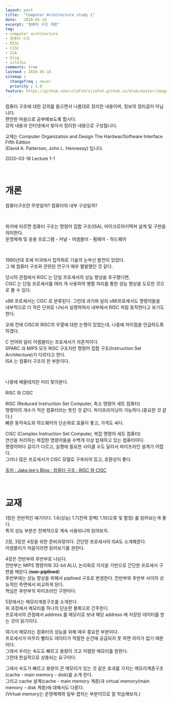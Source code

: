 ```yaml
---
layout: post
title:  "Computer Architecture study 1"
date:   2020-05-16
excerpt: "컴퓨터 구조 개론"
tag:
- computer architecture
- 컴퓨터 구조
- RISC
- CISC
- ISA
- blog
- silofox
comments: true
lastmod : 2020-05-16
sitemap : 
  changefreq : never
  priority : 1.0
feature: https://github.com/siloFoX/siloFoX.github.io/blob/master/images/computer-architecture/computer-architecture-feature.jpg?raw=true
---
```


컴퓨터 구조에 대한 강의를 들으면서 나름대로 정리한 내용이며, 정보의 정리글이 아닙니다.<br>
편안한 마음으로 공부해보도록 합시다.<br>
강의 내용과 인터넷에서 찾아서 정리한 내용으로 구성됩니다.<br>

교재는 Computer Organization and Design The Hardwar/Software Interface Fifth Edition<br>
(David A. Patterson, John L. Hennessy) 입니다.

2020-03-18 Lecture 1-1

<br>

# 개론

컴퓨터구조란 무엇일까?
컴퓨터의 내부 구성일까?

<br>

>
위키에 따르면 컴퓨터 구조는 명령어 집합 구조(ISA), 마이크로아키텍쳐 설계 및 구현을 의미한다.<br>
운영체제 및 응용 프로그램 - 커널 - 어셈블러 - 펌웨어 - 하드웨어 
>

<br>

1980년대 초에 미국에서 집적회로 기술의 눈부신 발전이 있었다.<br>
그 때 컴퓨터 구조와 관련된 연구가 매우 활발했던 것 같다.

당시의 관점에서 RISC 는 단일 프로세서의 성능 향상을 추구했다면,<br>
CISC 는 단일 프로세서를 여러 개 사용하여 병렬 처리를 통한 성능 향상을 도모한 것으로 볼 수 있다.

x86 프로세서는 CISC 로 분류된다. 그런데 과거와 달리 x86프로세서도 명령어들을 <br>
내부적으로 더 작은 단위로 나눠서 실행하여서 내부에서 RISC 처럼 동작한다고 보기도 한다.<br>

오래 전에 CISC와 RISC의 우열에 대한 논쟁이 있었는데, 나중에 차이점을 언급하도록 하겠다.

C 언어와 달리 어셈블리는 프로세서가 의존적이다.<br>
SPARC 과 MIPS 모두 RISC 구조지만 명령어 집합 구조(Instruction Set Architecture)가 다르다고 한다.<br>
ISA 는 컴퓨터 구조의 한 부분이다.

<br>

>
나중에 배울테지만 미리 찾아본다.
>
RISC 와 CISC
>
RISC (Reduced Instruction Set Computer, 축소 명령어 세트 컴퓨터)<br>
명령어의 개수가 적은 컴퓨터라는 뜻인 것 같다. 파이프라이닝이 가능하다.(중요한 것 같다.)<br>
빠른 동작속도와 하드웨어의 단순화로 효율이 좋고, 가격도 싸다.
>
CISC (Complex Instruction Set Computer, 복잡 명령어 세트 컴퓨터)<br>
연산을 처리하는 복잡한 명령어들을 수백개 이상 탑재하고 있는 컴퓨터이다.<br>
명령어마다 길이가 다르고, 실행에 필요한 사이클 수도 달라서 파이프라인 설계가 어렵다.<br>
그러나 많은 프로세서가 CISC 모델로 구축되어 있고, 호환성이 좋다.
>
[출처 : Jake.lee's Blog : 컴퓨터 구조 : RISC 와 CISC](https://frontalnh.github.io/2018/04/17/%EC%BB%B4%ED%93%A8%ED%84%B0-%EA%B5%AC%EC%A1%B0-risc-%EC%99%80-cisc-%EA%B5%AC%EC%A1%B0/)
>

<br>

# 교재

1장은 전반적인 얘기이다. 1.6(성능) 1.7(전력 장벽) 1.10(오류 및 함정) 를 읽어보는게 좋다.<br>
특히 성능 부분은 전체적으로 계속 사용되니까 읽어보자.

2장, 3장은 4장을 위한 준비과정이다. 간단한 프로세서의 ISA도 소개해준다.<br>
어셈블리가 처음이라면 읽어보기를 권한다. 

4장은 전반부와 후반부로 나뉜다.<br>
전반부는 MIPS 명령어와 32-bit ALU, 논리회로 지식을 기반으로 간단한 프로세서 구현을 배운다.(<b>non-piplined</b>)<br>
후반부에는 성능 향상을 위해서 piplined 구조로 변경한다. 전반부와 후반부 사이의 성능적인 측면에서 비교하게 된다. <br>
핵심은 후반부의 파이프라인 구현이다.

5장에서는 메모리계층구조를 소개한다.<br>
위 과정에서 메모리를 하나의 단순한 블록으로 간주한다.<br>
프로세서의 관점에서 address 를 메모리로 보내 해당 address 에 저장된 데이터를 받는 것이 읽기이다.<br>

여기서 메모리는 컴퓨터의 성능을 위해 매우 중요한 부분이다.<br>
프로세서가 아무리 빨라도 데이터가 적절한 순간에 공급되지 못 하면 의미가 없기 때문이다.<br>
그래서 우리는 속도도 빠르고 용량이 크고 저렴한 메모리를 원한다.<br>
그런데 현실적으로 상충되는 요구이다.

그래서 속도가 빠르고 용량이 큰 메모리가 있는 것 같은 효과를 가지는 메모리계층구조(cache - main memory - disk)를 소개 한다.<br>
그리고 cache 설계(cache - main memory 계층)과 virtual memory(main memory - disk 계층)에 대해서도 다룬다.<br>
(Virtual memory는 운영체제와 일부 겹치는 부분이므로 잘 학습해보자.)